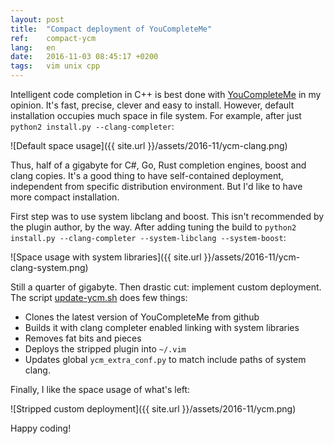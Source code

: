 ```yaml
---
layout: post
title:  "Compact deployment of YouCompleteMe"
ref:    compact-ycm
lang:   en
date:   2016-11-03 08:45:17 +0200
tags:   vim unix cpp
---
```


Intelligent code completion in C++ is best done with
[YouCompleteMe](http://valloric.github.io/YouCompleteMe)
in my opinion. It's fast, precise, clever and easy to install. However,
default installation occupies much space in file system. For example,
after just `python2 install.py --clang-completer`:

![Default space usage]({{ site.url }}/assets/2016-11/ycm-clang.png)

Thus, half of a gigabyte for C#, Go, Rust completion engines, boost and clang
copies. It's a good thing to have self-contained deployment, independent from
specific distribution environment. But I'd like to have more compact
installation.

First step was to use system libclang and boost. This isn't recommended by the
plugin author, by the way. After adding tuning the build to
`python2 install.py --clang-completer --system-libclang --system-boost`:

![Space usage with system libraries]({{ site.url }}/assets/2016-11/ycm-clang-system.png)

Still a quarter of gigabyte. Then drastic cut: implement custom deployment.
The script [update-ycm.sh](https://github.com/sakhnik/dotfiles/blob/7748834c4eecce9b9b97a6b4aadef638f209e9ef/.bin/update-ycm.sh)
does few things:

 * Clones the latest version of YouCompleteMe from github
 * Builds it with clang completer enabled linking with system libraries
 * Removes fat bits and pieces
 * Deploys the stripped plugin into `~/.vim`
 * Updates global `ycm_extra_conf.py` to match include paths of system clang.

Finally, I like the space usage of what's left:

![Stripped custom deployment]({{ site.url }}/assets/2016-11/ycm.png)

Happy coding!

<!-- vim: set tw=78 spell -->
